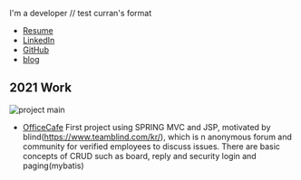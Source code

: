 I'm a developer // test curran's format

 * [Resume](https://www.notion.so/4bd77bdb726845e9925061ed58640426)
 * [LinkedIn](https://www.linkedin.com/in/jaeyun-jeong-3a32b1199/)
 * [GitHub](https://github.com/JayFreemandev)
 * [blog](https://jayfreemandev.wordpress.com/)

## 2021 Work
![project main](https://user-images.githubusercontent.com/72185011/121675414-54e12300-caee-11eb-9966-32cdba8b4320.jpg)
 * [OfficeCafe](https://github.com/JayFreemandev/OfficeCafe)
 First project using SPRING MVC and JSP, motivated by blind(https://www.teamblind.com/kr/), which is n anonymous forum and community for verified employees to discuss issues. There are basic concepts of CRUD such as board, reply and security login and paging(mybatis)
